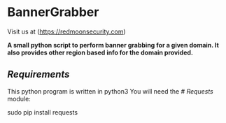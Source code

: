# BannerGrabber

Visit us at (https://redmoonsecurity.com)

**A small python script to perform banner grabbing for a given domain. It also provides other region based info for the domain provided.**

## *Requirements*

This python program is written in python3
You will need the # *Requests* module:

sudo pip install requests
